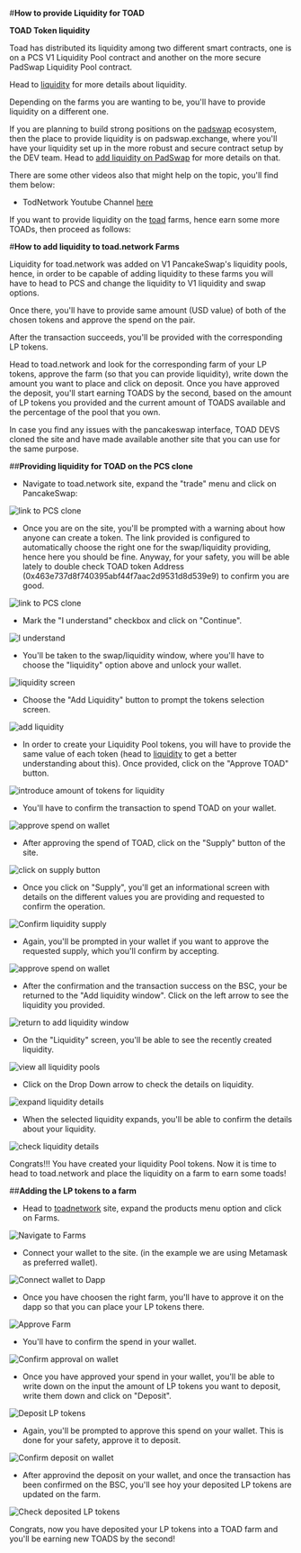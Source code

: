 #**How to provide Liquidity for TOAD**

**TOAD Token liquidity**

Toad has distributed its liquidity among two different smart contracts, one is on a PCS V1 Liquidity Pool contract and another on the more secure PadSwap Liquidity Pool contract.

Head to [liquidity](liquidity.md) for more details about liquidity.

Depending on the farms you are wanting to be, you'll have to provide liquidity on a different one.

If you are planning to build strong positions on the [padswap](padswap.md) ecosystem, then the place to provide liquidity is on padswap.exchange, where you'll have your liquidity set up in the more robust and secure contract setup by the DEV team. Head to [add liquidity on PadSwap](addLiquidityForPadSwap.md) for more details on that.

There are some other videos also that might help on the topic, you'll find them below:
* TodNetwork Youtube Channel [here](https://www.youtube.com/channel/UCI_vUc-HrJWtKXj-Re-hTSw/videos)

If you want to provide liquidity on the [toad](toadfarms.md) farms, hence earn some more TOADs, then proceed as follows:

#**How to add liquidity to toad.network Farms**

Liquidity for toad.network was added on V1 PancakeSwap's liquidity pools, hence, in order to be capable of adding liquidity to these farms you will have to head to PCS and change the liquidity to V1 liquidity and swap options.

Once there, you'll have to provide same amount (USD value) of both of the chosen tokens and approve the spend on the pair.

After the transaction succeeds, you'll be provided with the corresponding LP tokens.

Head to toad.network and look for the corresponding farm of your LP tokens, approve the farm (so that you can provide liquidity), write down the amount you want to place and click on deposit. Once you have approved the deposit, you'll start earning TOADS by the second, based on the amount of LP tokens you provided and the current amount of TOADS available and the percentage of the pool that you own.

In case you find any issues with the pancakeswap interface, TOAD DEVS cloned the site and have made available another site that you can use for the same purpose.

##**Providing liquidity for TOAD on the PCS clone**
- Navigate to toad.network site, expand the "trade" menu and click on PancakeSwap:

![link to PCS clone](https://github.com/ToadNetwork/Docs/blob/main/docs/_media/howtos/AddingLiquidity00_linkToPCSclone.png?raw=true)

- Once you are on the site, you'll be prompted with a warning about how anyone can create a token. The link provided is configured to automatically choose the right one for the swap/liquidity providing, hence here you should be fine. Anyway, for your safety, you will be able lately to double check TOAD token Address (0x463e737d8f740395abf44f7aac2d9531d8d539e9) to confirm you are good.

![link to PCS clone](https://github.com/ToadNetwork/Docs/blob/main/docs/_media/howtos/AddingLiquidity01_PCS_token_warning.png?raw=true)

- Mark the "I understand" checkbox and click on "Continue".

![I understand](https://github.com/ToadNetwork/Docs/blob/main/docs/_media/howtos/AddingLiquidity02_PCS_accept_token_warning.png?raw=true)

- You'll be taken to the swap/liquidity window, where you'll have to choose the "liquidity" option above and unlock your wallet.

![liquidity screen](https://github.com/ToadNetwork/Docs/blob/main/docs/_media/howtos/AddingLiquidity03_addLiquidity.png?raw=true)

- Choose the "Add Liquidity" button to prompt the tokens selection screen.

![add liquidity](https://github.com/ToadNetwork/Docs/blob/main/docs/_media/howtos/AddingLiquidity03_liquidityWindowClean.png?raw=true)

- In order to create your Liquidity Pool tokens, you will have to provide the same value of each token (head to  [liquidity](liquidity.md) to get a better understanding about this). Once provided, click on the "Approve TOAD" button.

![introduce amount of tokens for liquidity](https://github.com/ToadNetwork/Docs/blob/main/docs/_media/howtos/AddingLiquidity04_selectAmountOfTokens.png?raw=true)

- You'll have to confirm the transaction to spend TOAD on your wallet.

![approve spend on wallet](https://github.com/ToadNetwork/Docs/blob/main/docs/_media/howtos/AddingLiquidity05_approveCreationOfPair.png?raw=true)

- After approving the spend of TOAD, click on the "Supply" button of the site.

![click on supply button](https://github.com/ToadNetwork/Docs/blob/main/docs/_media/howtos/AddingLiquidity06_SupplyLiquidity.png?raw=true)

- Once you click on "Supply", you'll get an informational screen with details on the different values you are providing and requested to confirm the operation.

![Confirm liquidity supply](https://github.com/ToadNetwork/Docs/blob/main/docs/_media/howtos/AddingLiquidity07_ConfirmSupply.png?raw=true)

- Again, you'll be prompted in your wallet if you want to approve the requested supply, which you'll confirm by accepting.

![approve spend on wallet](https://github.com/ToadNetwork/Docs/blob/main/docs/_media/howtos/AddingLiquidity08_ConfirmSupplyOnWallet.png?raw=true)

- After the confirmation and the transaction success on the BSC, your be returned to the "Add liquidity window". Click on the left arrow to see the liquidity you provided.

![return to add liquidity window](https://github.com/ToadNetwork/Docs/blob/main/docs/_media/howtos/AddingLiquidity09_returnToLiquidityScreen.png?raw=true)

- On the "Liquidity" screen, you'll be able to see the recently created liquidity.

![view all liquidity pools](https://github.com/ToadNetwork/Docs/blob/main/docs/_media/howtos/AddingLiquidity10_checkLiquidityAvailable.png?raw=true)

- Click on the Drop Down arrow to check the details on liquidity.

![expand liquidity details](https://github.com/ToadNetwork/Docs/blob/main/docs/_media/howtos/AddingLiquidity11_checkLiquidityAvailable.png?raw=true)

- When the selected liquidity expands, you'll be able to confirm the details about your liquidity.

![check liquidity details](https://github.com/ToadNetwork/Docs/blob/main/docs/_media/howtos/AddingLiquidity12_expandLiquidityAvailable.png?raw=true)

Congrats!!! You have created your liquidity Pool tokens. Now it is time to head to toad.network and place the liquidity on a farm to earn some toads!

##**Adding the LP tokens to a farm**
- Head to [toadnetwork](https://toad.network/) site, expand the products menu option and click on Farms.

![Navigate to Farms](https://github.com/ToadNetwork/Docs/blob/main/docs/_media/howtos/AddingLiquidity13a_navigateToFarms.png?raw=true)

- Connect your wallet to the site. (in the example we are using Metamask as preferred wallet).

![Connect wallet to Dapp](https://github.com/ToadNetwork/Docs/blob/main/docs/_media/howtos/AddingLiquidity13_connectWallet.png?raw=true)

- Once you have choosen the right farm, you'll have to approve it on the dapp so that you can place your LP tokens there.

![Approve Farm](https://github.com/ToadNetwork/Docs/blob/main/docs/_media/howtos/AddingLiquidity14_approveTheFarm.png?raw=true)

- You'll have to confirm the spend in your wallet.

![Confirm approval on wallet](https://github.com/ToadNetwork/Docs/blob/main/docs/_media/howtos/AddingLiquidity15_confirmApprovalOnWallet.png?raw=true)

- Once you have approved your spend in your wallet, you'll be able to write down on the input the amount of LP tokens you want to deposit, write them down and click on "Deposit".

![Deposit LP tokens](https://github.com/ToadNetwork/Docs/blob/main/docs/_media/howtos/AddingLiquidity16_depositLPTokens.png?raw=true)

- Again, you'll be prompted to approve this spend on your wallet. This is done for your safety, approve it to deposit.

![Confirm deposit on wallet](https://github.com/ToadNetwork/Docs/blob/main/docs/_media/howtos/AddingLiquidity16_ApprovedepositOnWallet.png?raw=true)

- After approvind the deposit on your wallet, and once the transaction has been confirmed on the BSC, you'll see hoy your deposited LP tokens are updated on the farm.

![Check deposited LP tokens](https://github.com/ToadNetwork/Docs/blob/main/docs/_media/howtos/AddingLiquidity17_confirmDepositedTokens.png?raw=true)

Congrats, now you have deposited your LP tokens into a TOAD farm and you'll be earning new TOADS by the second!
